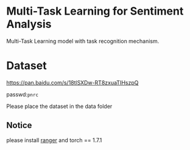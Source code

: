 # Multi-Task Learning for Sentiment Analysis

Multi-Task Learning model with task recognition mechanism.

# Dataset

https://pan.baidu.com/s/18tlSXDw-RT8zxuaTIHszpQ  

passwd:`pnrc`

Please place the dataset in the data folder

## Notice

please install [ranger](https://github.com/lessw2020/Ranger-Deep-Learning-Optimizer) and torch == 1.7.1